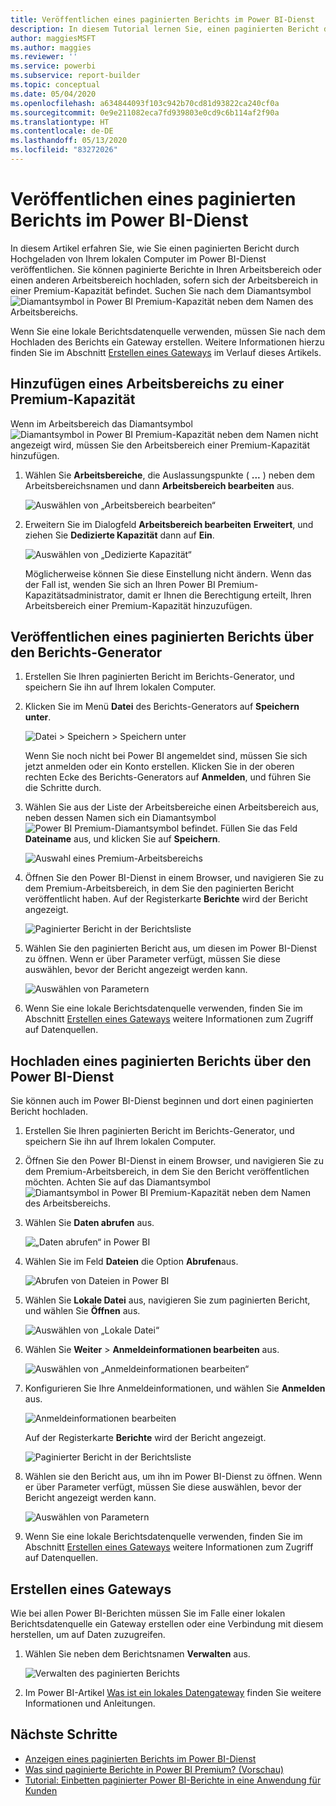 ```yaml
---
title: Veröffentlichen eines paginierten Berichts im Power BI-Dienst
description: In diesem Tutorial lernen Sie, einen paginierten Bericht durch Hochgeladen von Ihrem lokalen Computer im Power BI-Dienst zu veröffentlichen.
author: maggiesMSFT
ms.author: maggies
ms.reviewer: ''
ms.service: powerbi
ms.subservice: report-builder
ms.topic: conceptual
ms.date: 05/04/2020
ms.openlocfilehash: a634844093f103c942b70cd81d93822ca240cf0a
ms.sourcegitcommit: 0e9e211082eca7fd939803e0cd9c6b114af2f90a
ms.translationtype: HT
ms.contentlocale: de-DE
ms.lasthandoff: 05/13/2020
ms.locfileid: "83272026"
---
```

# <a name="publish-a-paginated-report-to-the-power-bi-service"></a>Veröffentlichen eines paginierten Berichts im Power BI-Dienst

In diesem Artikel erfahren Sie, wie Sie einen paginierten Bericht durch Hochgeladen von Ihrem lokalen Computer im Power BI-Dienst veröffentlichen. Sie können paginierte Berichte in Ihren Arbeitsbereich oder einen anderen Arbeitsbereich hochladen, sofern sich der Arbeitsbereich in einer Premium-Kapazität befindet. Suchen Sie nach dem Diamantsymbol ![Diamantsymbol in Power BI Premium-Kapazität](media/paginated-reports-save-to-power-bi-service/premium-diamond.png) neben dem Namen des Arbeitsbereichs. 

Wenn Sie eine lokale Berichtsdatenquelle verwenden, müssen Sie nach dem Hochladen des Berichts ein Gateway erstellen. Weitere Informationen hierzu finden Sie im Abschnitt [Erstellen eines Gateways](#create-a-gateway) im Verlauf dieses Artikels.

## <a name="add-a-workspace-to-a-premium-capacity"></a>Hinzufügen eines Arbeitsbereichs zu einer Premium-Kapazität

Wenn im Arbeitsbereich das Diamantsymbol ![Diamantsymbol in Power BI Premium-Kapazität](media/paginated-reports-save-to-power-bi-service/premium-diamond.png) neben dem Namen nicht angezeigt wird, müssen Sie den Arbeitsbereich einer Premium-Kapazität hinzufügen. 

1. Wählen Sie **Arbeitsbereiche**, die Auslassungspunkte ( **...** ) neben dem Arbeitsbereichsnamen und dann **Arbeitsbereich bearbeiten** aus.

    ![Auswählen von „Arbeitsbereich bearbeiten“](media/paginated-reports-save-to-power-bi-service/power-bi-paginated-edit-workspace.png)

1. Erweitern Sie im Dialogfeld **Arbeitsbereich bearbeiten** **Erweitert**, und ziehen Sie **Dedizierte Kapazität** dann auf **Ein**.

    ![Auswählen von „Dedizierte Kapazität“](media/paginated-reports-save-to-power-bi-service/power-bi-paginated-edit-workspace-dialog.png)

   Möglicherweise können Sie diese Einstellung nicht ändern. Wenn das der Fall ist, wenden Sie sich an Ihren Power BI Premium-Kapazitätsadministrator, damit er Ihnen die Berechtigung erteilt, Ihren Arbeitsbereich einer Premium-Kapazität hinzuzufügen.

## <a name="from-report-builder-publish-a-paginated-report"></a>Veröffentlichen eines paginierten Berichts über den Berichts-Generator

1. Erstellen Sie Ihren paginierten Bericht im Berichts-Generator, und speichern Sie ihn auf Ihrem lokalen Computer.

1. Klicken Sie im Menü **Datei** des Berichts-Generators auf **Speichern unter**.

    ![Datei > Speichern > Speichern unter](media/paginated-reports-save-to-power-bi-service/power-bi-paginated-save-as.png)

    Wenn Sie noch nicht bei Power BI angemeldet sind, müssen Sie sich jetzt anmelden oder ein Konto erstellen. Klicken Sie in der oberen rechten Ecke des Berichts-Generators auf **Anmelden**, und führen Sie die Schritte durch.

2. Wählen Sie aus der Liste der Arbeitsbereiche einen Arbeitsbereich aus, neben dessen Namen sich ein Diamantsymbol ![Power BI Premium-Diamantsymbol](media/paginated-reports-save-to-power-bi-service/premium-diamond.png) befindet. Füllen Sie das Feld **Dateiname** aus, und klicken Sie auf **Speichern**. 

    ![Auswahl eines Premium-Arbeitsbereichs](media/paginated-reports-save-to-power-bi-service/power-bi-paginated-select-workspace.png)

4. Öffnen Sie den Power BI-Dienst in einem Browser, und navigieren Sie zu dem Premium-Arbeitsbereich, in dem Sie den paginierten Bericht veröffentlicht haben. Auf der Registerkarte **Berichte** wird der Bericht angezeigt.

    ![Paginierter Bericht in der Berichtsliste](media/paginated-reports-save-to-power-bi-service/power-bi-paginated-wwi-report.png)

5. Wählen Sie den paginierten Bericht aus, um diesen im Power BI-Dienst zu öffnen. Wenn er über Parameter verfügt, müssen Sie diese auswählen, bevor der Bericht angezeigt werden kann.

    ![Auswählen von Parametern](media/paginated-reports-save-to-power-bi-service/power-bi-paginated-select-parameters.png)

6. Wenn Sie eine lokale Berichtsdatenquelle verwenden, finden Sie im Abschnitt [Erstellen eines Gateways](#create-a-gateway) weitere Informationen zum Zugriff auf Datenquellen.

## <a name="from-the-power-bi-service-upload-a-paginated-report"></a>Hochladen eines paginierten Berichts über den Power BI-Dienst

Sie können auch im Power BI-Dienst beginnen und dort einen paginierten Bericht hochladen.

1. Erstellen Sie Ihren paginierten Bericht im Berichts-Generator, und speichern Sie ihn auf Ihrem lokalen Computer.

1. Öffnen Sie den Power BI-Dienst in einem Browser, und navigieren Sie zu dem Premium-Arbeitsbereich, in dem Sie den Bericht veröffentlichen möchten. Achten Sie auf das Diamantsymbol ![Diamantsymbol in Power BI Premium-Kapazität](media/paginated-reports-save-to-power-bi-service/premium-diamond.png) neben dem Namen des Arbeitsbereichs. 

1. Wählen Sie **Daten abrufen** aus.

    ![„Daten abrufen“ in Power BI](media/paginated-reports-save-to-power-bi-service/power-bi-paginated-get-data.png)

1. Wählen Sie im Feld **Dateien** die Option **Abrufen**aus.

    ![Abrufen von Dateien in Power BI](media/paginated-reports-save-to-power-bi-service/power-bi-paginated-files-get.png)

1. Wählen Sie **Lokale Datei** aus, navigieren Sie zum paginierten Bericht, und wählen Sie **Öffnen** aus.

    ![Auswählen von „Lokale Datei“](media/paginated-reports-save-to-power-bi-service/power-bi-paginated-local-file.png)

1. Wählen Sie **Weiter** > **Anmeldeinformationen bearbeiten** aus.

    ![Auswählen von „Anmeldeinformationen bearbeiten“](media/paginated-reports-save-to-power-bi-service/power-bi-paginated-select-edit-credentials.png)

1. Konfigurieren Sie Ihre Anmeldeinformationen, und wählen Sie **Anmelden** aus.

    ![Anmeldeinformationen bearbeiten](media/paginated-reports-save-to-power-bi-service/power-bi-paginated-credentials.png)

   Auf der Registerkarte **Berichte** wird der Bericht angezeigt.

    ![Paginierter Bericht in der Berichtsliste](media/paginated-reports-save-to-power-bi-service/power-bi-paginated-wwi-report.png)

1. Wählen sie den Bericht aus, um ihn im Power BI-Dienst zu öffnen. Wenn er über Parameter verfügt, müssen Sie diese auswählen, bevor der Bericht angezeigt werden kann.
 
    ![Auswählen von Parametern](media/paginated-reports-save-to-power-bi-service/power-bi-paginated-select-parameters.png)

6. Wenn Sie eine lokale Berichtsdatenquelle verwenden, finden Sie im Abschnitt [Erstellen eines Gateways](#create-a-gateway) weitere Informationen zum Zugriff auf Datenquellen.

## <a name="create-a-gateway"></a>Erstellen eines Gateways

Wie bei allen Power BI-Berichten müssen Sie im Falle einer lokalen Berichtsdatenquelle ein Gateway erstellen oder eine Verbindung mit diesem herstellen, um auf Daten zuzugreifen.

1. Wählen Sie neben dem Berichtsnamen **Verwalten** aus.

   ![Verwalten des paginierten Berichts](media/paginated-reports-save-to-power-bi-service/power-bi-paginated-manage.png)

1. Im Power BI-Artikel [Was ist ein lokales Datengateway](../connect-data/service-gateway-onprem.md) finden Sie weitere Informationen und Anleitungen.



## <a name="next-steps"></a>Nächste Schritte

- [Anzeigen eines paginierten Berichts im Power BI-Dienst](../consumer/paginated-reports-view-power-bi-service.md)
- [Was sind paginierte Berichte in Power BI Premium? (Vorschau)](paginated-reports-report-builder-power-bi.md)
- [Tutorial: Einbetten paginierter Power BI-Berichte in eine Anwendung für Kunden](../developer/embed-paginated-reports-customers.md)



